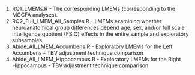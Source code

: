 1. RQ1_LMEMs.R - The corresponding LMEMs (corresponding to the MGCFA analyses).  
2. RQ2_Full_LMEM_All_Samples.R - LMEMs examining whether neuroanatomical group differences depend age, sex, and/or full scale intelligence quotient (FSIQ) effects in the entire sample and exploratory subsamples.
3. Abide_All_LMEM_Accumbens.R - Exploratory LMEMs for the Left Accumbens - TBV adjustment technique comparison
4. Abide_All_LMEM_Hippocampus.R - Exploratory LMEMs for the Right Hippocampus - TBV adjustment technique comparison

